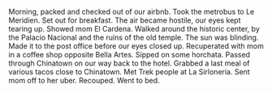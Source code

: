 Morning, packed and checked out of our airbnb. Took the metrobus to Le Meridien. Set out for breakfast. The air became hostile, our eyes kept tearing up. Showed mom El Cardena. Walked around the historic center, by the Palacio Nacional and the ruins of the old temple. The sun was blinding. Made it to the post office before our eyes closed up. Recuperated with mom in a coffee shop opposite Bella Artes. Sipped on some horchata. Passed through Chinatown on our way back to the hotel. Grabbed a last meal of various tacos close to Chinatown. Met Trek people at La Sirloneria. Sent mom off to her uber. Recouped. Went to bed.
